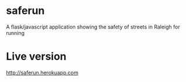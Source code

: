 # saferun
A flask/javascript application showing the safety of streets in Raleigh for running

# Live version
http://saferun.herokuapp.com
